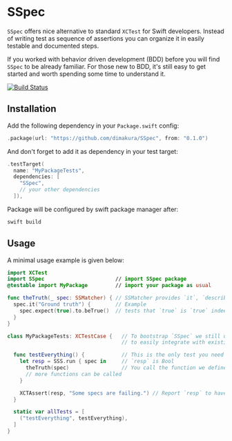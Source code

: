 # SSpec

`SSpec` offers nice alternative to standard `XCTest` for Swift developers.
Instead of writing test as sequence of assertions you can organize it in
easily testable and documented steps.

If you worked with behavior driven development (BDD) before
you will find `SSpec` to be already familiar. For those new to BDD, it's
still easy to get started and worth spending some time to understand it.

[![Build Status](https://travis-ci.org/dimakura/SSpec.svg?branch=master)](https://travis-ci.org/dimakura/SSpec)

## Installation

Add the following dependency in your `Package.swift` config:

```swift
.package(url: "https://github.com/dimakura/SSpec", from: "0.1.0")
```

And don't forget to add it as dependency in your test target:

```swift
.testTarget(
  name: "MyPackageTests",
  dependencies: [
    "SSpec",
    // your other dependencies
  ]),
```

Package will be configured by swift package manager after:

```sh
swift build
```

## Usage

A minimal usage example is given below:

```swift
import XCTest
import SSpec                       // import SSpec package
@testable import MyPackage         // import your package as usual

func theTruth(_ spec: SSMatcher) { // SSMatcher provides `it`, `describe`, `expect` etc. methods
  spec.it("Ground truth") {        // Example
    spec.expect(true).to.beTrue()  // tests that `true` is `true` indeed
  }
}

class MyPackageTests: XCTestCase {   // To bootstrap `SSpec` we still use `XCTest`
                                     // to easily integrate with existing tools

  func testEverything() {            // This is the only test you need to define
    let resp = SSS.run { spec in     // `resp` is Bool
      theTruth(spec)                 // You call the function we defined above
      // more functions can be called
    }

    XCTAssert(resp, "Some specs are failing.") // Report `resp` to have nice integration with CIs
  }

  static var allTests = [
    ("testEverything", testEverything),
  ]
}
```

